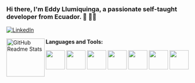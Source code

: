 ### Hi there, I'm Eddy Llumiquinga, a passionate self-taught developer from Ecuador. 👋 👨‍💻

<a href="https://www.linkedin.com/in/eddy-llumiquinga-776887ab//" target="_blank"><img alt="LinkedIn" src="https://img.shields.io/badge/linkedin-%230077B5.svg?&style=for-the-badge&logo=linkedin&logoColor=white" /><a/>
   
 <img width="100px" src="https://user-images.githubusercontent.com/81939375/113625359-74f3f200-9626-11eb-9002-fd88191d11cd.gif" align="left" alt="GitHub Readme Stats" /> 
  
**Languages and Tools:**

<code><img height="50" src="https://user-images.githubusercontent.com/81939375/113629656-598be580-962c-11eb-89f9-20b5d77b329d.png"></code>
<code><img height="50" src="https://user-images.githubusercontent.com/81939375/113629667-5b55a900-962c-11eb-9498-5104ef9fa077.png"></code>
<code><img height="50" src="https://user-images.githubusercontent.com/81939375/113629666-5abd1280-962c-11eb-9515-0429a142b5cc.png"></code>
<code><img height="50" src="https://user-images.githubusercontent.com/81939375/113629663-5abd1280-962c-11eb-9d62-9a5602c00078.png"></code>
<code><img height="50" src="https://user-images.githubusercontent.com/81939375/113638604-dcb53780-963c-11eb-9f40-18fce2e69be8.png"></code>
<code><img height="50" src="https://user-images.githubusercontent.com/81939375/113638608-dde66480-963c-11eb-80c1-919918d57409.jpg"></code>
<code><img height="50" src="https://user-images.githubusercontent.com/81939375/113638607-dd4dce00-963c-11eb-9640-01d9857c3e58.png"></code>


<!--
**Eddyll1/Eddyll1** is a ✨ _special_ ✨ repository because its `README.md` (this file) appears on your GitHub profile.

Here are some ideas to get you started:

- 🔭 I’m currently working on ...
- 🌱 I’m currently learning ...
- 👯 I’m looking to collaborate on ...
- 🤔 I’m looking for help with ...
- 💬 Ask me about ...
- 📫 How to reach me: ...
- 😄 Pronouns: ...
- ⚡ Fun fact: ...
-->
